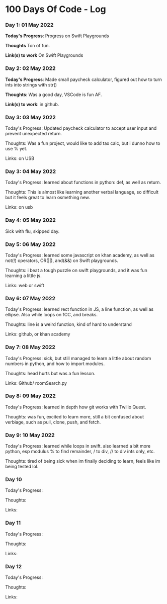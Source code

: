# 100 Days Of Code - Log

### Day 1: 01 May 2022

**Today's Progress**: Progress on Swift Playgrounds

**Thoughts** Ton of fun.

**Link(s) to work**
On Swift Playgrounds

### Day 2: 02 May 2022

**Today's Progress**: Made small paycheck calculator, figured out how to turn ints into strings with str()

**Thoughts**: Was a good day, VSCode is fun AF. 

**Link(s) to work**: in github.

### Day 3: 03 May 2022

Today's Progress: Updated paycheck calculator to accept user input and prevent unexpected return.

Thoughts: Was a fun project, would like to add tax calc, but i dunno how to use % yet.

Links: on USB

### Day 3: 04 May 2022
Today's Progress: learned about functions in python: def, as well as return.

Thoughts: This is almost like learning another verbal language, so difficult but it feels great to learn osmething new. 

Links: on usb

### Day 4: 05 May 2022
Sick with flu, skipped day.

### Day 5: 06 May 2022
Today's Progress: learned some javascript on khan academy, as well as not(!) operators, OR(||), and(&&) on Swift playgrounds.

Thoughts: i beat a tough puzzle on swift playgrounds, and it was fun learning a little js. 

Links: web or swift

### Day 6: 07 May 2022
Today's Progress: learned rect function in JS, a line function, as well as ellipse. Also while loops on fCC, and breaks. 

Thoughts: line is a weird function, kind of hard to understand

Links: github, or khan academy

### Day 7: 08 May 2022

Today's Progress: sick, but still managed to learn a little about random numbers in python, and how to import modules.

Thoughts: head hurts but was a fun lesson.

Links: Github/ roomSearch.py

### Day 8: 09 May 2022

Today's Progress: learned in depth how git works with Twilio Quest.

Thoughts: was fun, excited to learn more, still a bit confused about verbiage, such as pull, clone, push, and fetch.

### Day 9: 10 May 2022

Today's Progress: learned while loops in swift. also learned a bit more python, esp modulus % to find remainder, / to div, // to div ints only, etc. 

Thoughts: tired of being sick when im finally deciding to learn, feels like im being tested lol.

### Day 10

Today's Progress: 

Thoughts: 

Links: 

### Day 11

Today's Progress: 

Thoughts: 

Links: 

### Day 12

Today's Progress: 

Thoughts: 

Links: 

